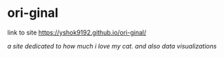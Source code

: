 # ori-ginal

link to site https://yshok9192.github.io/ori-ginal/

*a site dedicated to how much i love my cat. and also data visualizations*

